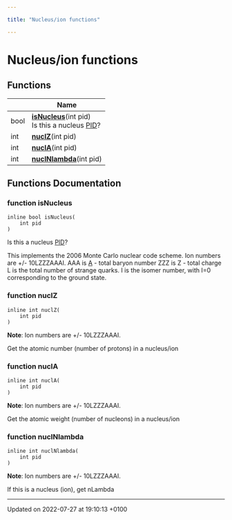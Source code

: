 ```yaml
---

title: "Nucleus/ion functions"

---
```


# Nucleus/ion functions



## Functions

|                | Name           |
| -------------- | -------------- |
| bool | **[isNucleus](http://example.org/modules/group__mcutils__nucleus__ion/#function-isnucleus)**(int pid)<br>Is this a nucleus <a href="http://example.org/namespaces/namespacerivet_1_1pid/">PID</a>?  |
| int | **[nuclZ](http://example.org/modules/group__mcutils__nucleus__ion/#function-nuclz)**(int pid) |
| int | **[nuclA](http://example.org/modules/group__mcutils__nucleus__ion/#function-nucla)**(int pid) |
| int | **[nuclNlambda](http://example.org/modules/group__mcutils__nucleus__ion/#function-nuclnlambda)**(int pid) |


## Functions Documentation

### function isNucleus

```
inline bool isNucleus(
    int pid
)
```

Is this a nucleus <a href="http://example.org/namespaces/namespacerivet_1_1pid/">PID</a>? 

This implements the 2006 Monte Carlo nuclear code scheme. Ion numbers are +/- 10LZZZAAAI. AAA is <a href="http://example.org/classes/classrivet_1_1a/">A</a> - total baryon number ZZZ is Z - total charge L is the total number of strange quarks. I is the isomer number, with I=0 corresponding to the ground state. 


### function nuclZ

```
inline int nuclZ(
    int pid
)
```


**Note**: Ion numbers are +/- 10LZZZAAAI. 

Get the atomic number (number of protons) in a nucleus/ion 


### function nuclA

```
inline int nuclA(
    int pid
)
```


**Note**: Ion numbers are +/- 10LZZZAAAI. 

Get the atomic weight (number of nucleons) in a nucleus/ion 


### function nuclNlambda

```
inline int nuclNlambda(
    int pid
)
```


**Note**: Ion numbers are +/- 10LZZZAAAI. 

If this is a nucleus (ion), get nLambda 






-------------------------------

Updated on 2022-07-27 at 19:10:13 +0100